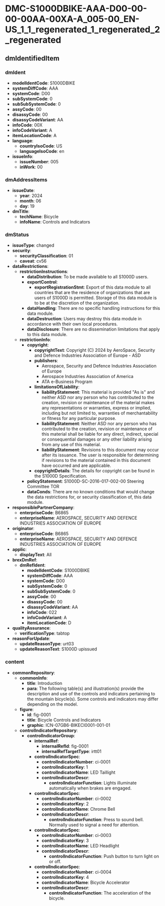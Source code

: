 # DMC-S1000DBIKE-AAA-D00-00-00-00AA-00XA-A_005-00_EN-US_1_1_regenerated_1_regenerated_2_regenerated

## dmIdentifiedItem

### dmIdent

*   **modelIdentCode**: S1000DBIKE
*   **systemDiffCode**: AAA
*   **systemCode**: D00
*   **subSystemCode**: 0
*   **subSubSystemCode**: 0
*   **assyCode**: 00
*   **disassyCode**: 00
*   **disassyCodeVariant**: AA
*   **infoCode**: 00X
*   **infoCodeVariant**: A
*   **itemLocationCode**: A
*   **language**:
    *   **countryIsoCode**: US
    *   **languageIsoCode**: en
*   **issueInfo**:
    *   **issueNumber**: 005
    *   **inWork**: 00

### dmAddressItems

*   **issueDate**:
    *   **year**: 2024
    *   **month**: 06
    *   **day**: 19
*   **dmTitle**:
    *   **techName**: Bicycle
    *   **infoName**: Controls and Indicators

### dmStatus

*   **issueType**: changed
*   **security**:
    *   **securityClassification**: 01
    *   **caveat**: cv56
*   **dataRestrictions**:
    *   **restrictionInstructions**:
        *   **dataDistribution**: To be made available to all S1000D users.
        *   **exportControl**:
            *   **exportRegistrationStmt**: Export of this data module to all countries that are the residence of organizations that are users of S1000D is permitted. Storage of this data module is to be at the discretion of the organization.
        *   **dataHandling**: There are no specific handling instructions for this data module.
        *   **dataDestruction**: Users may destroy this data module in accordance with their own local procedures.
        *   **dataDisclosure**: There are no dissemination limitations that apply to this data module.
    *   **restrictionInfo**:
        *   **copyright**:
            *   **copyrightText**: Copyright (C) 2024 by AeroSpace, Security and Defence Industries Association of Europe - ASD
            *   **publishers**:
                *   Aerospace, Security and Defence Industries Association of Europe
                *   Aerospace Industries Association of America
                *   ATA e-Business Program
            *   **limitationsOfLiability**:
                *   **liabilityStatement**: This material is provided "As is" and neither ASD nor any person who has contributed to the creation, revision or maintenance of the material makes any representations or warranties, express or implied, including but not limited to, warranties of merchantability or fitness for any particular purpose.
                *   **liabilityStatement**: Neither ASD nor any person who has contributed to the creation, revision or maintenance of this material shall be liable for any direct, indirect, special or consequential damages or any other liability arising from any use of this material.
                *   **liabilityStatement**: Revisions to this document may occur after its issuance. The user is responsible for determining if revisions to the material contained in this document have occurred and are applicable.
            *   **copyrightDetails**: The details for copyright can be found in the S1000D Specification.
        *   **policyStatement**: S1000D-SC-2016-017-002-00 Steering Committee TOR
        *   **dataConds**: There are no known conditions that would change the data restrictions for, or security classification of, this data module.
*   **responsiblePartnerCompany**:
    *   **enterpriseCode**: B6865
    *   **enterpriseName**: AEROSPACE, SECURITY AND DEFENCE INDUSTRIES ASSOCIATION OF EUROPE
*   **originator**:
    *   **enterpriseCode**: B6865
    *   **enterpriseName**: AEROSPACE, SECURITY AND DEFENCE INDUSTRIES ASSOCIATION OF EUROPE
*   **applic**:
    *   **displayText**: All
*   **brexDmRef**:
    *   **dmRefIdent**:
        *   **modelIdentCode**: S1000DBIKE
        *   **systemDiffCode**: AAA
        *   **systemCode**: D00
        *   **subSystemCode**: 0
        *   **subSubSystemCode**: 0
        *   **assyCode**: 00
        *   **disassyCode**: 00
        *   **disassyCodeVariant**: AA
        *   **infoCode**: 022
        *   **infoCodeVariant**: A
        *   **itemLocationCode**: D
*   **qualityAssurance**:
    *   **verificationType**: tabtop
*   **reasonForUpdate**:
    *   **updateReasonType**: urt03
    *   **updateReasonText**: S1000D upissued

### content

*   **commonRepository**:
    *   **commonInfo**:
        *   **title**: Introduction
        *   **para**: The following table(s) and illustration(s) provide the description and use of the controls and indicators pertaining to the mountain bicycle(s). Some controls and indicators may differ depending on the model.
    *   **figure**:
        *   **id**: fig-0001
        *   **title**: Bicycle Controls and Indicators
        *   **graphic**: ICN-07GB6-BIKECI0001-001-01
    *   **controlIndicatorRepository**:
        *   **controlIndicatorGroup**:
            *   **internalRef**:
                *   **internalRefId**: fig-0001
                *   **internalRefTargetType**: irtt01
            *   **controlIndicatorSpec**:
                *   **controlIndicatorNumber**: ci-0001
                *   **controlIndicatorKey**: 1
                *   **controlIndicatorName**: LED Taillight
                *   **controlIndicatorDescr**:
                    *   **controlIndicatorFunction**: Lights illuminate automatically when brakes are engaged.
            *   **controlIndicatorSpec**:
                *   **controlIndicatorNumber**: ci-0002
                *   **controlIndicatorKey**: 2
                *   **controlIndicatorName**: Chrome Bell
                *   **controlIndicatorDescr**:
                    *   **controlIndicatorFunction**: Press to sound bell. Normally used to signal a need for attention.
            *   **controlIndicatorSpec**:
                *   **controlIndicatorNumber**: ci-0003
                *   **controlIndicatorKey**: 3
                *   **controlIndicatorName**: LED Headlight
                *   **controlIndicatorDescr**:
                    *   **controlIndicatorFunction**: Push button to turn light on or off.
            *   **controlIndicatorSpec**:
                *   **controlIndicatorNumber**: ci-0004
                *   **controlIndicatorKey**: 4
                *   **controlIndicatorName**: Bicycle Accelerator
                *   **controlIndicatorDescr**:
                    *   **controlIndicatorFunction**: The acceleration of the bicycle.
